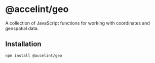 # @accelint/geo

A collection of JavaScript functions for working with coordinates and geospatial data.

## Installation

```sh
npm install @accelint/geo
```
